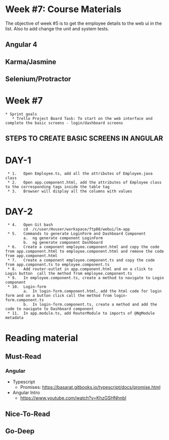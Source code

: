 # Week #7: Course Materials

The objective of week #5 is to get the employee details to the web ui in the list. Also to add change the unit and system tests.

## Angular 4

## Karma/Jasmine

## Selenium/Protractor

# Week #7

    * Sprint goals
       * Trello Project Board Task: To start on the web interface and complete the basic screens - login/dashboard screens
       
## STEPS TO CREATE BASIC SCREENS IN ANGULAR
# DAY-1
     * 1.	Open Employee.ts, add all the attributes of Employee.java class
     * 2.	Open app.component.html, add the attributes of Employee class to the corresponding tags inside the table tag
     * 3.	Browser will display all the columns with values
# DAY-2
     * 4.	Open Git bash
            cd  /c/user/Hvuser/workspace/ftp88/webui/lm-app
     * 5.	Commands to generate LoginForm and Dashboard Component
            a.	ng generate component LoginForm
            b.	ng generate component Dashboard
     * 6.	Create a component employee.component.html and copy the code from app.component.html to employee.component.html and remove the code from app.component.html
     * 7.	Create a component employee.component.ts and copy the code from app.component.ts to employee.component.ts
     * 8.	Add router-outlet in app.component.html and on a click to Login button  call the method from employee.component.ts
     * 9.	In employee.component.ts, create a method to navigate to Login component
     * 10.	Login-form
            a.	In login-form.component.html, add the html code for login form and on a button click call the method from login-form.component.ts
            b.	In login-form.component.ts, create a method and add the code to navigate to Dashboard component
     * 11.	In app.module.ts, add RouterModule to imports of @NgModule metadata


   
     
# Reading material

## Must-Read

### Angular
  * Typescript
    * Promises: https://basarat.gitbooks.io/typescript/docs/promise.html
  * Angular Intro
    * https://www.youtube.com/watch?v=KhzGSHNhnbI

## Nice-To-Read

## Go-Deep

  
